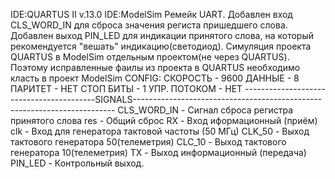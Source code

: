 IDE:QUARTUS II v.13.0
IDE:ModelSim
Ремейк UART. Добавлен вход CLS_WORD_IN для сброса значения региста пришедшего слова.
Добавлен выход PIN_LED для индикации принятого слова, на который рекомендуется "вешать" индикацию(светодиод). 
Симуляция проекта QUARTUS в ModelSim отдельным проектом(не через QUARTUS). Поэтому исправленные фаилы из проекта в QUARTUS необходимо класть в проект ModelSim 
CONFIG:
СКОРОСТЬ - 9600
ДАННЫЕ  - 8
ПАРИТЕТ - НЕТ
СТОП БИТЫ - 1
УПР. ПОТОКОМ - НЕТ
-----------------------------------------SIGNALS-------------------------------------------------------------------------
CLS_WORD_IN - Сигнал сброса регистра принятого слова
res - Общий сброс
RX - Вход иформационный (приём)
clk - Вход для генератора тактовой частоты (50 МГц)
CLK_50 - Выход тактового генератора 50(телеметрия) 
CLC_10 - Выход тактового генератора 10(телеметрия)
TX - Выход информационный (передача) 
PIN_LED - Контрольный выход.  